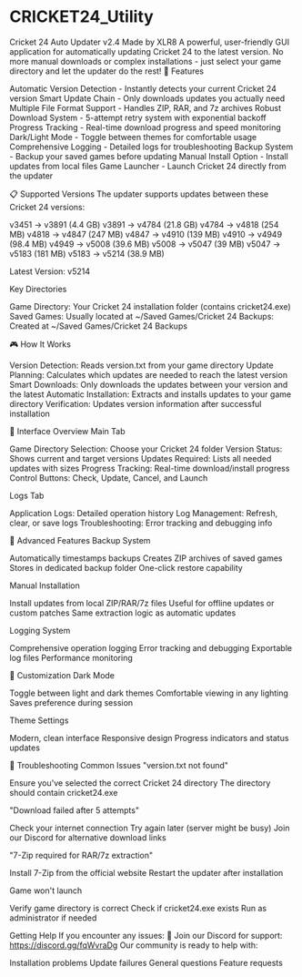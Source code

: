 # CRICKET24_Utility

Cricket 24 Auto Updater v2.4
Made by XLR8
A powerful, user-friendly GUI application for automatically updating Cricket 24 to the latest version. No more manual downloads or complex installations - just select your game directory and let the updater do the rest!
🚀 Features

Automatic Version Detection - Instantly detects your current Cricket 24 version
Smart Update Chain - Only downloads updates you actually need
Multiple File Format Support - Handles ZIP, RAR, and 7z archives
Robust Download System - 5-attempt retry system with exponential backoff
Progress Tracking - Real-time download progress and speed monitoring
Dark/Light Mode - Toggle between themes for comfortable usage
Comprehensive Logging - Detailed logs for troubleshooting
Backup System - Backup your saved games before updating
Manual Install Option - Install updates from local files
Game Launcher - Launch Cricket 24 directly from the updater

📋 Supported Versions
The updater supports updates between these Cricket 24 versions:

v3451 → v3891 (4.4 GB)
v3891 → v4784 (21.8 GB)
v4784 → v4818 (254 MB)
v4818 → v4847 (247 MB)
v4847 → v4910 (139 MB)
v4910 → v4949 (98.4 MB)
v4949 → v5008 (39.6 MB)
v5008 → v5047 (39 MB)
v5047 → v5183 (181 MB)
v5183 → v5214 (38.9 MB)

Latest Version: v5214

Key Directories

Game Directory: Your Cricket 24 installation folder (contains cricket24.exe)
Saved Games: Usually located at ~/Saved Games/Cricket 24
Backups: Created at ~/Saved Games/Cricket 24 Backups

🎮 How It Works

Version Detection: Reads version.txt from your game directory
Update Planning: Calculates which updates are needed to reach the latest version
Smart Downloads: Only downloads the updates between your version and the latest
Automatic Installation: Extracts and installs updates to your game directory
Verification: Updates version information after successful installation

📱 Interface Overview
Main Tab

Game Directory Selection: Choose your Cricket 24 folder
Version Status: Shows current and target versions
Updates Required: Lists all needed updates with sizes
Progress Tracking: Real-time download/install progress
Control Buttons: Check, Update, Cancel, and Launch

Logs Tab

Application Logs: Detailed operation history
Log Management: Refresh, clear, or save logs
Troubleshooting: Error tracking and debugging info

🔧 Advanced Features
Backup System

Automatically timestamps backups
Creates ZIP archives of saved games
Stores in dedicated backup folder
One-click restore capability

Manual Installation

Install updates from local ZIP/RAR/7z files
Useful for offline updates or custom patches
Same extraction logic as automatic updates

Logging System

Comprehensive operation logging
Error tracking and debugging
Exportable log files
Performance monitoring

🎨 Customization
Dark Mode

Toggle between light and dark themes
Comfortable viewing in any lighting
Saves preference during session

Theme Settings

Modern, clean interface
Responsive design
Progress indicators and status updates

🚨 Troubleshooting
Common Issues
"version.txt not found"

Ensure you've selected the correct Cricket 24 directory
The directory should contain cricket24.exe

"Download failed after 5 attempts"

Check your internet connection
Try again later (server might be busy)
Join our Discord for alternative download links

"7-Zip required for RAR/7z extraction"

Install 7-Zip from the official website
Restart the updater after installation

Game won't launch

Verify game directory is correct
Check if cricket24.exe exists
Run as administrator if needed

Getting Help
If you encounter any issues:
🔗 Join our Discord for support: https://discord.gg/fqWvraDg
Our community is ready to help with:

Installation problems
Update failures
General questions
Feature requests
